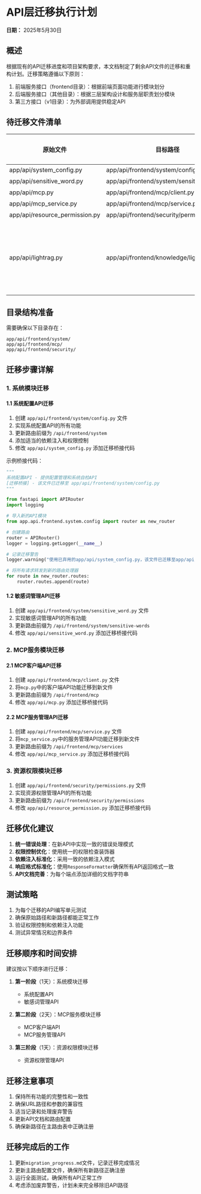 # API层迁移执行计划

**日期：** 2025年5月30日

## 概述

根据现有的API迁移进度和项目架构要求，本文档制定了剩余API文件的迁移和重构计划。迁移策略遵循以下原则：

1. 前端服务接口（frontend目录）：根据前端页面功能进行模块划分
2. 后端服务接口（其他目录）：根据三层架构设计和服务层职责划分模块
3. 第三方接口（v1目录）：为外部调用提供稳定API

## 待迁移文件清单

| 原始文件 | 目标路径 | 优先级 | 复杂度 |
|---------|---------|-------|-------|
| app/api/system_config.py | app/api/frontend/system/config.py | 高 | 中 |
| app/api/sensitive_word.py | app/api/frontend/system/sensitive_word.py | 中 | 低 |
| app/api/mcp.py | app/api/frontend/mcp/client.py | 高 | 高 |
| app/api/mcp_service.py | app/api/frontend/mcp/service.py | 高 | 高 |
| app/api/resource_permission.py | app/api/frontend/security/permissions.py | 中 | 中 |
| app/api/lightrag.py | app/api/frontend/knowledge/lightrag.py | 低 | 低 (已完成迁移桥接) |

## 目录结构准备

需要确保以下目录存在：

```
app/api/frontend/system/
app/api/frontend/mcp/
app/api/frontend/security/
```

## 迁移步骤详解

### 1. 系统模块迁移

#### 1.1 系统配置API迁移

1. 创建 `app/api/frontend/system/config.py` 文件
2. 实现系统配置API的所有功能
3. 更新路由前缀为 `/api/frontend/system`
4. 添加适当的依赖注入和权限控制
5. 修改 `app/api/system_config.py` 添加迁移桥接代码

示例桥接代码：
```python
"""
系统配置API - 提供配置管理和系统自检API
[迁移桥接] - 该文件已迁移至 app/api/frontend/system/config.py
"""

from fastapi import APIRouter
import logging

# 导入新的API模块
from app.api.frontend.system.config import router as new_router

# 创建路由
router = APIRouter()
logger = logging.getLogger(__name__)

# 记录迁移警告
logger.warning("使用已弃用的app/api/system_config.py，该文件已迁移至app/api/frontend/system/config.py")

# 将所有请求转发到新的路由处理器
for route in new_router.routes:
    router.routes.append(route)
```

#### 1.2 敏感词管理API迁移

1. 创建 `app/api/frontend/system/sensitive_word.py` 文件
2. 实现敏感词管理API的所有功能
3. 更新路由前缀为 `/api/frontend/system/sensitive-words`
4. 修改 `app/api/sensitive_word.py` 添加迁移桥接代码

### 2. MCP服务模块迁移

#### 2.1 MCP客户端API迁移

1. 创建 `app/api/frontend/mcp/client.py` 文件
2. 将`mcp.py`中的客户端API功能迁移到新文件
3. 更新路由前缀为 `/api/frontend/mcp`
4. 修改 `app/api/mcp.py` 添加迁移桥接代码

#### 2.2 MCP服务管理API迁移

1. 创建 `app/api/frontend/mcp/service.py` 文件
2. 将`mcp_service.py`中的服务管理API功能迁移到新文件
3. 更新路由前缀为 `/api/frontend/mcp/services`
4. 修改 `app/api/mcp_service.py` 添加迁移桥接代码

### 3. 资源权限模块迁移

1. 创建 `app/api/frontend/security/permissions.py` 文件
2. 实现资源权限管理API的所有功能
3. 更新路由前缀为 `/api/frontend/security/permissions`
4. 修改 `app/api/resource_permission.py` 添加迁移桥接代码

## 迁移优化建议

1. **统一错误处理**：在新API中实现一致的错误处理模式
2. **权限控制优化**：使用统一的权限检查装饰器
3. **依赖注入标准化**：采用一致的依赖注入模式
4. **响应格式标准化**：使用`ResponseFormatter`确保所有API返回格式一致
5. **API文档完善**：为每个端点添加详细的文档字符串

## 测试策略

1. 为每个迁移的API编写单元测试
2. 确保原始路径和新路径都能正常工作
3. 验证权限控制和依赖注入功能
4. 测试异常情况和边界条件

## 迁移顺序和时间安排

建议按以下顺序进行迁移：

1. **第一阶段**（1天）：系统模块迁移
   - 系统配置API
   - 敏感词管理API

2. **第二阶段**（2天）：MCP服务模块迁移
   - MCP客户端API
   - MCP服务管理API

3. **第三阶段**（1天）：资源权限模块迁移
   - 资源权限管理API

## 迁移注意事项

1. 保持所有功能的完整性和一致性
2. 确保URL路径和参数的兼容性
3. 适当记录和处理废弃警告
4. 更新API文档和路由配置
5. 确保新路径在主路由表中正确注册

## 迁移完成后的工作

1. 更新`migration_progress.md`文件，记录迁移完成情况
2. 更新主路由配置文件，确保所有新路径正确注册
3. 运行全面测试，确保所有API正常工作
4. 考虑添加废弃警告，计划未来完全移除旧API路径
